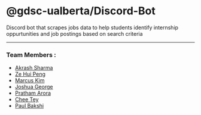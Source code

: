 # @gdsc-ualberta/Discord-Bot

Discord bot that scrapes jobs data to help students identify internship oppurtunities and job postings based on search criteria
<hr>

### Team Members :  
* [Akrash Sharma](https://github.com/Akarsh654/)
* [Ze Hui Peng](https://github.com/zhpeng811)
* [Marcus Kim](https://github.com/MarcusKim442)
* [Joshua George](https://github.com/joshuahey)
* [Pratham Arora](https://github.com/PrathamArora20)
* [Chee Tey](https://github.com/cheetiantey)
* [Paul Bakshi](https://github.com/AinJex)
